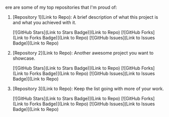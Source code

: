 ere are some of my top repositories that I'm proud of:

1. [Repository 1](Link to Repo): A brief description of what this project is and what you achieved with it.

   [![GitHub Stars](Link to Stars Badge)](Link to Repo) [![GitHub Forks](Link to Forks Badge)](Link to Repo) [![GitHub Issues](Link to Issues Badge)](Link to Repo)

2. [Repository 2](Link to Repo): Another awesome project you want to showcase.

   [![GitHub Stars](Link to Stars Badge)](Link to Repo) [![GitHub Forks](Link to Forks Badge)](Link to Repo) [![GitHub Issues](Link to Issues Badge)](Link to Repo)

3. [Repository 3](Link to Repo): Keep the list going with more of your work.

   [![GitHub Stars](Link to Stars Badge)](Link to Repo) [![GitHub Forks](Link to Forks Badge)](Link to Repo) [![GitHub Issues](Link to Issues Badge)](Link to Repo)
